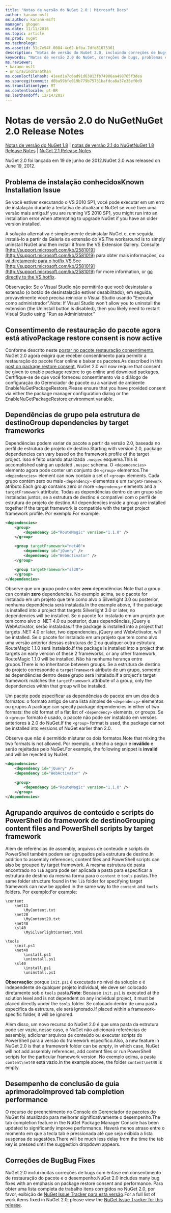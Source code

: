 ```yaml
---
title: "Notas de versão do NuGet 2.0 | Microsoft Docs"
author: karann-msft
ms.author: karann-msft
manager: ghogen
ms.date: 11/11/2016
ms.topic: article
ms.prod: nuget
ms.technology: 
ms.assetid: 51c7e94f-0084-4c62-bfba-7dfd81675361
description: "Notas de versão do NuGet 2.0, incluindo correções de bugs, problemas conhecidos, recursos adicionados e DCRs."
keywords: "Notas de versão 2.0 do NuGet, correções de bugs, problemas conhecidos, adicionaram recursos, DCRs"
ms.reviewer:
- karann-msft
- unniravindranathan
ms.openlocfilehash: 41eed1a7c6ad91d63813fb74986aa498765f3dea
ms.sourcegitcommit: d0ba99bfe019b779b75731bafdca8a37e35ef0d9
ms.translationtype: MT
ms.contentlocale: pt-BR
ms.lasthandoff: 12/14/2017
---
```

# <a name="nuget-20-release-notes"></a><span data-ttu-id="10f99-104">Notas de versão 2.0 do NuGet</span><span class="sxs-lookup"><span data-stu-id="10f99-104">NuGet 2.0 Release Notes</span></span>

<span data-ttu-id="10f99-105">[Notas de versão do NuGet 1.8](../release-notes/nuget-1.8.md) | [notas de versão 2.1 do NuGet](../release-notes/nuget-2.1.md)</span><span class="sxs-lookup"><span data-stu-id="10f99-105">[NuGet 1.8 Release Notes](../release-notes/nuget-1.8.md) | [NuGet 2.1 Release Notes](../release-notes/nuget-2.1.md)</span></span>

<span data-ttu-id="10f99-106">NuGet 2.0 foi lançada em 19 de junho de 2012.</span><span class="sxs-lookup"><span data-stu-id="10f99-106">NuGet 2.0 was released on June 19, 2012.</span></span>

## <a name="known-installation-issue"></a><span data-ttu-id="10f99-107">Problema de instalação conhecidos</span><span class="sxs-lookup"><span data-stu-id="10f99-107">Known Installation Issue</span></span>
<span data-ttu-id="10f99-108">Se você estiver executando o VS 2010 SP1, você pode executar em um erro de instalação durante a tentativa de atualizar o NuGet se você tiver uma versão mais antiga.</span><span class="sxs-lookup"><span data-stu-id="10f99-108">If you are running VS 2010 SP1, you might run into an installation error when attempting to upgrade NuGet if you have an older version installed.</span></span>

<span data-ttu-id="10f99-109">A solução alternativa é simplesmente desinstalar NuGet e, em seguida, instalá-lo a partir da Galeria de extensão do VS.</span><span class="sxs-lookup"><span data-stu-id="10f99-109">The workaround is to simply uninstall NuGet and then install it from the VS Extension Gallery.</span></span>  <span data-ttu-id="10f99-110">Consulte [http://support.microsoft.com/kb/2581019](http://support.microsoft.com/kb/2581019) para obter mais informações, ou [vá diretamente para o hotfix VS](http://bit.ly/vsixcertfix).</span><span class="sxs-lookup"><span data-stu-id="10f99-110">See [http://support.microsoft.com/kb/2581019](http://support.microsoft.com/kb/2581019) for more information, or [go directly to the VS hotfix](http://bit.ly/vsixcertfix).</span></span>

<span data-ttu-id="10f99-111">Observação: Se o Visual Studio não permitirão que você desinstalar a extensão (o botão de desinstalação estiver desabilitado), em seguida, provavelmente você precisa reiniciar o Visual Studio usando "Executar como administrador".</span><span class="sxs-lookup"><span data-stu-id="10f99-111">Note: If Visual Studio won't allow you to uninstall the extension (the Uninstall button is disabled), then you likely need to restart Visual Studio using "Run as Administrator."</span></span>

## <a name="package-restore-consent-is-now-active"></a><span data-ttu-id="10f99-112">Consentimento de restauração do pacote agora está ativo</span><span class="sxs-lookup"><span data-stu-id="10f99-112">Package restore consent is now active</span></span>

<span data-ttu-id="10f99-113">Conforme descrito neste [postar no pacote restauração consentimento](http://blog.nuget.org/20120518/package-restore-and-consent.html), NuGet 2.0 agora exigirá que receber consentimento para permitir a restauração do pacote ficar online e baixar os pacotes.</span><span class="sxs-lookup"><span data-stu-id="10f99-113">As described in this [post on package restore consent](http://blog.nuget.org/20120518/package-restore-and-consent.html), NuGet 2.0 will now require that consent be given to enable package restore to go online and download packages.</span></span> <span data-ttu-id="10f99-114">Certifique-se de que você forneceu consentimento via o diálogo de configuração do Gerenciador de pacote ou a variável de ambiente EnableNuGetPackageRestore.</span><span class="sxs-lookup"><span data-stu-id="10f99-114">Please ensure that you have provided consent via either the package manager configuration dialog or the EnableNuGetPackageRestore environment variable.</span></span>

## <a name="group-dependencies-by-target-frameworks"></a><span data-ttu-id="10f99-115">Dependências de grupo pela estrutura de destino</span><span class="sxs-lookup"><span data-stu-id="10f99-115">Group dependencies by target frameworks</span></span>

<span data-ttu-id="10f99-116">Dependências podem variar de pacote a partir da versão 2.0, baseada no perfil de estrutura de projeto de destino.</span><span class="sxs-lookup"><span data-stu-id="10f99-116">Starting with version 2.0, package dependencies can vary based on the framework profile of the target project.</span></span> <span data-ttu-id="10f99-117">Isso é feito usando atualizada `.nuspec` esquema.</span><span class="sxs-lookup"><span data-stu-id="10f99-117">This is accomplished using an updated `.nuspec` schema.</span></span> <span data-ttu-id="10f99-118">O `<dependencies>` elemento agora pode conter um conjunto de `<group>` elementos.</span><span class="sxs-lookup"><span data-stu-id="10f99-118">The `<dependencies>` element can now contain a set of `<group>` elements.</span></span> <span data-ttu-id="10f99-119">Cada grupo contém zero ou mais `<dependency>` elementos e um `targetFramework` atributo.</span><span class="sxs-lookup"><span data-stu-id="10f99-119">Each group contains zero or more `<dependency>` elements and a `targetFramework` attribute.</span></span> <span data-ttu-id="10f99-120">Todas as dependências dentro de um grupo são instaladas juntos, se a estrutura de destino é compatível com o perfil de estrutura de projeto de destino.</span><span class="sxs-lookup"><span data-stu-id="10f99-120">All dependencies inside a group are installed together if the target framework is compatible with the target project framework profile.</span></span> <span data-ttu-id="10f99-121">Por exemplo:</span><span class="sxs-lookup"><span data-stu-id="10f99-121">For example:</span></span>

```xml
<dependencies>
    <group>
        <dependency id="RouteMagic" version="1.1.0" />
    </group>

    <group targetFramework="net40">
        <dependency id="jQuery" />
        <dependency id="WebActivator" />
    </group>

    <group targetFramework="sl30">
    </group>
</dependencies>
```

<span data-ttu-id="10f99-122">Observe que um grupo pode conter **zero** dependências.</span><span class="sxs-lookup"><span data-stu-id="10f99-122">Note that a group can contain **zero** dependencies.</span></span> <span data-ttu-id="10f99-123">No exemplo acima, se o pacote for instalado em um projeto que tem como alvo o Silverlight 3.0 ou posterior, nenhuma dependência será instalada.</span><span class="sxs-lookup"><span data-stu-id="10f99-123">In the example above, if the package is installed into a project that targets Silverlight 3.0 or later, no dependencies will be installed.</span></span> <span data-ttu-id="10f99-124">Se o pacote for instalado em um projeto que tem como alvo o .NET 4.0 ou posterior, duas dependências, jQuery e WebActivator, serão instaladas.</span><span class="sxs-lookup"><span data-stu-id="10f99-124">If the package is installed into a project that targets .NET 4.0 or later, two dependencies, jQuery and WebActivator, will be installed.</span></span>  <span data-ttu-id="10f99-125">Se o pacote for instalado em um projeto que tem como alvo uma versão anterior dessas estruturas de 2 ou qualquer outra estrutura, RouteMagic 1.1.0 será instalado.</span><span class="sxs-lookup"><span data-stu-id="10f99-125">If the package is installed into a project that targets an early version of these 2 frameworks, or any other framework, RouteMagic 1.1.0 will be installed.</span></span> <span data-ttu-id="10f99-126">Não há nenhuma herança entre grupos.</span><span class="sxs-lookup"><span data-stu-id="10f99-126">There is no inheritance between groups.</span></span> <span data-ttu-id="10f99-127">Se a estrutura de destino do projeto corresponde a `targetFramework` atributo de um grupo, somente as dependências dentro desse grupo será instalado.</span><span class="sxs-lookup"><span data-stu-id="10f99-127">If a project's target framework matches the `targetFramework` attribute of a group, only the dependencies within that group will be installed.</span></span>

<span data-ttu-id="10f99-128">Um pacote pode especificar as dependências do pacote em um dos dois formatos: o formato antigo de uma lista simples de `<dependency>` elementos ou grupos.</span><span class="sxs-lookup"><span data-stu-id="10f99-128">A package can specify package dependencies in either of two formats: the old format of a flat list of `<dependency>` elements, or groups.</span></span> <span data-ttu-id="10f99-129">Se o `<group>` formato é usado, o pacote não pode ser instalado em versões anteriores à 2.0 do NuGet.</span><span class="sxs-lookup"><span data-stu-id="10f99-129">If the `<group>` format is used, the package cannot be installed into versions of NuGet earlier than 2.0.</span></span>

<span data-ttu-id="10f99-130">Observe que não é permitido misturar os dois formatos.</span><span class="sxs-lookup"><span data-stu-id="10f99-130">Note that mixing the two formats is not allowed.</span></span> <span data-ttu-id="10f99-131">Por exemplo, o trecho a seguir é **inválido** e serão rejeitadas pelo NuGet.</span><span class="sxs-lookup"><span data-stu-id="10f99-131">For example, the following snippet is **invalid** and will be rejected by NuGet.</span></span>

```xml
<dependencies>
    <dependency id="jQuery" />
    <dependency id="WebActivator" />

    <group>
        <dependency id="RouteMagic" version="1.1.0" />
    </group>
</dependencies>
```

## <a name="grouping-content-files-and-powershell-scripts-by-target-framework"></a><span data-ttu-id="10f99-132">Agrupando arquivos de conteúdo e scripts do PowerShell do framework de destino</span><span class="sxs-lookup"><span data-stu-id="10f99-132">Grouping content files and PowerShell scripts by target framework</span></span>

<span data-ttu-id="10f99-133">Além de referências de assembly, arquivos de conteúdo e scripts do PowerShell também podem ser agrupados pela estrutura de destino.</span><span class="sxs-lookup"><span data-stu-id="10f99-133">In addition to assembly references, content files and PowerShell scripts can also be grouped by target framework.</span></span> <span data-ttu-id="10f99-134">A mesma estrutura de pasta encontrado no `lib` agora pode ser aplicada a pasta para especificar a estrutura de destino da mesma forma para o `content` e `tools` pastas.</span><span class="sxs-lookup"><span data-stu-id="10f99-134">The same folder structure found in the `lib` folder for specifying target framework can  now be applied in the same way to the `content` and `tools` folders.</span></span> <span data-ttu-id="10f99-135">Por exemplo:</span><span class="sxs-lookup"><span data-stu-id="10f99-135">For example:</span></span>

    \content
        \net11
            \MyContent.txt
        \net20
            \MyContent20.txt
        \net40
        \sl40
            \MySilverlightContent.html

    \tools
        \init.ps1
        \net40
            \install.ps1
            \uninstall.ps1
        \sl40
            \install.ps1
            \uninstall.ps1

<span data-ttu-id="10f99-136">**Observação**: porque `init.ps1` é executada no nível da solução e é independente de qualquer projeto individual, ele deve ser colocado diretamente sob o `tools` pasta.</span><span class="sxs-lookup"><span data-stu-id="10f99-136">**Note**: Because `init.ps1` is executed at the solution level and is not dependent on any individual project, it must be placed directly under the `tools` folder.</span></span> <span data-ttu-id="10f99-137">Se colocado dentro de uma pasta específica da estrutura, ele será ignorado.</span><span class="sxs-lookup"><span data-stu-id="10f99-137">If placed within a framework-specific folder, it will be ignored.</span></span>

<span data-ttu-id="10f99-138">Além disso, um novo recurso do NuGet 2.0 é que uma pasta da estrutura pode ser *vazio*, nesse caso, o NuGet não adicionará referências de assembly, adicionar arquivos de conteúdo ou executar scripts do PowerShell para a versão do framework específico.</span><span class="sxs-lookup"><span data-stu-id="10f99-138">Also, a new feature in NuGet 2.0 is that a framework folder can be *empty*, in which case, NuGet will not add assembly references, add content files or run  PowerShell scripts for the particular framework version.</span></span> <span data-ttu-id="10f99-139">No exemplo acima, a pasta `content\net40` está vazio.</span><span class="sxs-lookup"><span data-stu-id="10f99-139">In the example above, the folder `content\net40` is empty.</span></span>

## <a name="improved-tab-completion-performance"></a><span data-ttu-id="10f99-140">Desempenho de conclusão de guia aprimorado</span><span class="sxs-lookup"><span data-stu-id="10f99-140">Improved tab completion performance</span></span>
<span data-ttu-id="10f99-141">O recurso de preenchimento no Console do Gerenciador de pacotes do NuGet foi atualizado para melhorar significativamente o desempenho.</span><span class="sxs-lookup"><span data-stu-id="10f99-141">The tab completion feature in the NuGet Package Manager Console has been updated to significantly improve performance.</span></span> <span data-ttu-id="10f99-142">Haverá menos atraso entre o momento em que a tecla tab é pressionada até que seja exibida a lista suspensa de sugestões.</span><span class="sxs-lookup"><span data-stu-id="10f99-142">There will be much less delay from the time the tab key is pressed until the suggestion dropdown appears.</span></span>

## <a name="bug-fixes"></a><span data-ttu-id="10f99-143">Correções de Bug</span><span class="sxs-lookup"><span data-stu-id="10f99-143">Bug Fixes</span></span>
<span data-ttu-id="10f99-144">NuGet 2.0 inclui muitas correções de bugs com ênfase em consentimento de restauração do pacote e o desempenho.</span><span class="sxs-lookup"><span data-stu-id="10f99-144">NuGet 2.0 includes many bug fixes with an emphasis on package restore consent and performance.</span></span>
<span data-ttu-id="10f99-145">Para obter uma lista completa de trabalho itens corrigidos no NuGet 2.0, por favor, exibição de [NuGet Issue Tracker para esta versão](http://nuget.codeplex.com/workitem/list/advanced?keyword=&status=Closed&type=All&priority=All&release=NuGet%202.0&assignedTo=All&component=All&sortField=Votes&sortDirection=Descending&page=0).</span><span class="sxs-lookup"><span data-stu-id="10f99-145">For a full list of work items fixed in NuGet 2.0, please view the [NuGet Issue Tracker for this release](http://nuget.codeplex.com/workitem/list/advanced?keyword=&status=Closed&type=All&priority=All&release=NuGet%202.0&assignedTo=All&component=All&sortField=Votes&sortDirection=Descending&page=0).</span></span>
